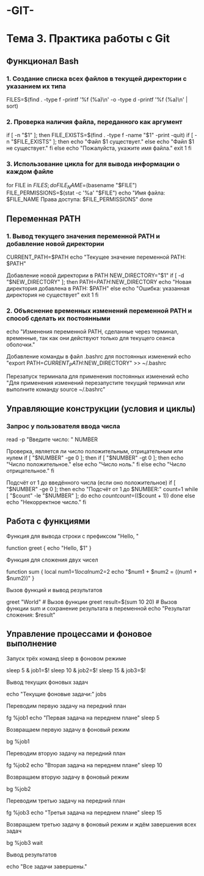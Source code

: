 # -GIT-
# Тема 3. Практика работы с Git

## Функционал Bash
### 1. Создание списка всех файлов в текущей директории с указанием их типа
FILES=$(find . -type f -printf '%f (%a)\n' -o -type d -printf '%f (%a)\n' | sort)

### 2. Проверка наличия файла, переданного как аргумент
if [ -n "$1" ]; then
    FILE_EXISTS=$(find . -type f -name "$1" -print -quit)
    if [ -n "$FILE_EXISTS" ]; then
        echo "Файл $1 существует."
    else
        echo "Файл $1 не существует."
    fi
else
    echo "Пожалуйста, укажите имя файла."
    exit 1
fi

### 3. Использование цикла for для вывода информации о каждом файле
for FILE in $FILES; do
    FILE_NAME=$(basename "$FILE")
    FILE_PERMISSIONS=$(stat -c '%a' "$FILE")
    echo "Имя файла: $FILE_NAME  Права доступа: $FILE_PERMISSIONS"
done

## Переменная PATH

### 1. Вывод текущего значения переменной PATH и добавление новой директории
CURRENT_PATH=$PATH
echo "Текущее значение переменной PATH: $PATH"

 Добавление новой директории в PATH
NEW_DIRECTORY="$1"
if [ -d "$NEW_DIRECTORY" ]; then
    PATH=$PATH:$NEW_DIRECTORY
    echo "Новая директория добавлена в PATH: $PATH"
else
    echo "Ошибка: указанная директория не существует"
    exit 1
fi

### 2. Объяснение временных изменений переменной PATH и способ сделать их постоянными
echo "Изменения переменной PATH, сделанные через терминал, временные, так как они действуют только для текущего сеанса оболочки."

 Добавление команды в файл .bashrc для постоянных изменений
echo "export PATH=$CURRENT_PATH:$NEW_DIRECTORY" >> ~/.bashrc

 Перезапуск терминала для применения постоянных изменений
echo "Для применения изменений перезапустите текущий терминал или выполните команду source ~/.bashrc"

## Управляющие конструкции (условия и циклы)

### Запрос у пользователя ввода числа
read -p "Введите число: " NUMBER

Проверка, является ли число положительным, отрицательным или нулем
if [ "$NUMBER" -ge 0 ]; then
    if [ "$NUMBER" -gt 0 ]; then
        echo "Число положительное."
    else
        echo "Число ноль."
    fi
else
    echo "Число отрицательное."
fi

Подсчёт от 1 до введённого числа (если оно положительное)
if [ "$NUMBER" -ge 0 ]; then
    echo "Подсчёт от 1 до $NUMBER:"
    count=1
    while [ "$count" -le "$NUMBER" ]; do
        echo $count
        count=$(($count + 1))
    done
else
    echo "Некорректное число."
fi

## Работа с функциями

Функция для вывода строки с префиксом "Hello, "

function greet {
    echo "Hello, $1"
}

Функция для сложения двух чисел

function sum {
    local num1=$1
    local num2=$2
    echo "$num1 + $num2 = $(($num1 + $num2))"
}

Вызов функций и вывод результатов

greet "World"    # Вызов функции greet
result=$(sum 10 20)    # Вызов функции sum и сохранение результата в переменной
echo "Результат сложения: $result"

## Управление процессами и фоновое выполнение

 Запуск трёх команд sleep в фоновом режиме
 
sleep 5 &
job1=$!
sleep 10 &
job2=$!
sleep 15 &
job3=$!

 Вывод текущих фоновых задач
 
echo "Текущие фоновые задачи:"
jobs

 Переводим первую задачу на передний план
 
fg %job1
echo "Первая задача на переднем плане"
sleep 5

 Возвращаем первую задачу в фоновый режим
 
bg %job1

 Переводим вторую задачу на передний план
 
fg %job2
echo "Вторая задача на переднем плане"
sleep 10

 Возвращаем вторую задачу в фоновый режим

bg %job2

 Переводим третью задачу на передний план
 
fg %job3
echo "Третья задача на переднем плане"
sleep 15

 Возвращаем третью задачу в фоновый режим и ждём завершения всех задач
 
bg %job3
wait

 Вывод результатов
 
echo "Все задачи завершены."






















